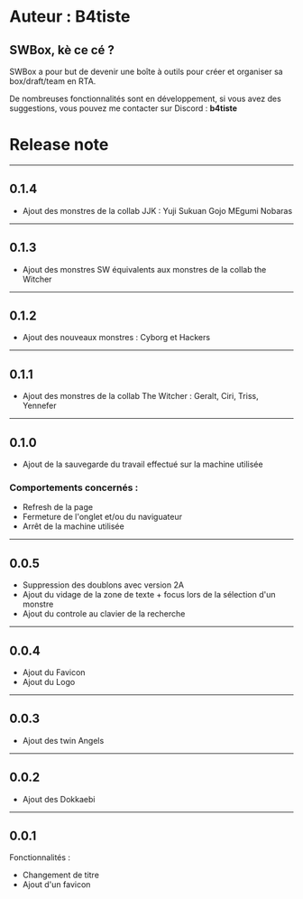 # **Auteur :** <span id="author-name">B4tiste</span>

## SWBox, kè ce cé ?

SWBox a pour but de devenir une boîte à outils pour créer et organiser sa box/draft/team en RTA.

De nombreuses fonctionnalités sont en développement, si vous avez des suggestions, vous pouvez me contacter sur Discord : **b4tiste**

# Release note
___
## 0.1.4

 - Ajout des monstres de la collab JJK : Yuji Sukuan Gojo MEgumi Nobaras

___
## 0.1.3

 - Ajout des monstres SW équivalents aux monstres de la collab the Witcher

___
## 0.1.2

 - Ajout des nouveaux monstres : Cyborg et Hackers

___
## 0.1.1

 - Ajout des monstres de la collab The Witcher : Geralt, Ciri, Triss, Yennefer

___
## 0.1.0

 - Ajout de la sauvegarde du travail effectué sur la machine utilisée

### Comportements concernés :
   - Refresh de la page
   - Fermeture de l'onglet et/ou du naviguateur
   - Arrêt de la machine utilisée

___
## 0.0.5

 - Suppression des doublons avec version 2A
 - Ajout du vidage de la zone de texte + focus lors de la sélection d'un monstre
 - Ajout du controle au clavier de la recherche

___
## 0.0.4

- Ajout du Favicon
- Ajout du Logo

___
## 0.0.3

- Ajout des twin Angels

___
## 0.0.2

- Ajout des Dokkaebi

___
## 0.0.1

Fonctionnalités :
- Changement de titre
- Ajout d'un favicon
